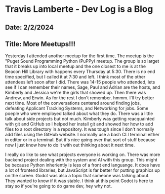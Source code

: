 # Travis Lamberte - Dev Log is a Blog

## Date: 2/2/2024

## Title: More Meetups!!!

Yesterday I attended another meetup for the first time. The meetup is the "Puget Sound Programming Python (PuPPy) meetup. The group is so larget that it breaks up into local meetup and the one closest to me is at the Beacon Hill Library with happens every Thursday at 5:30. There is no end time specified, but I called it at 7:30 and left. I think most of the other attendees left soon after I did. There was 14-15 people who attended, lets see if I can remember their names, Sage, Paul and Adrian are the hosts, and Kimberly and Jessica we're the girls that showed up. Then there was Andrew, and Erwin. As for the rest I don't remember. hmmm. I'll try better next time. Most of the conversations centered around finding jobs, defeating Applicant Tracking Systems, and Networking for jobs. Some poeple who were employed talked about what they do. There was a little talk about side projects but not much. Kimberly was getting reacquainted with git and GitHub so I helped her install git and showed her how to add files to a root directory in a repository. It was tough since I don't normally add files using the GitHub website. I normally use a bash CLI terminal either in editor or in a terminal. But it's nice going over that sort of stuff because now I just know how to do it with out thinking about it next time.

I really do like to see what projects everyone is working on. There was more backend project dealing with the system and AI with this group. This might be because Python inheriently is less of a front end languange. It does have a lot of frontend libraries, but JavaScript is far better for putting graphics up on the screen. Godot was also a topic that someone was talking about. They wanted to know if it was stable. I think at this point Godot is here to stay so if you're going to do game dev, hey why not.
